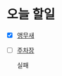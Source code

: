 # 오늘 할일

- [x] [앵무새](https://www.acmicpc.net/problem/14713)

- [ ] [주차장](https://www.acmicpc.net/problem/5464)

   실패



